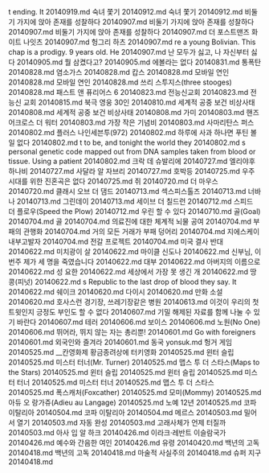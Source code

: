 t ending. It	20140919.md
숙녀 쫓기	20140912.md
숙녀 쫓기	20140912.md
비둘기 가지에 앉아 존재를 성찰하다	20140907.md
비둘기 가지에 앉아 존재를 성찰하다	20140907.md
비둘기 가지에 앉아 존재를 성찰하다	20140907.md
더 포스트맨즈 화이트 나잇츠	20140907.md
헝그리 하츠	20140907.md
re a young Bolivian. This chap is a prodigy. 9 years old. He	20140907.md
난 모두가 싫고, 나 자신부터 싫다	20140905.md
뭘 삼켰다고?	20140905.md
에볼라는 없다	20140831.md
통폭탄	20140828.md
염소가스	20140828.md
캅스	20140828.md
모바일 연인	20140828.md
모바일 연인	20140828.md
쓰리 스투지스(three stooges)	20140828.md
패스트 앤 퓨리어스 6	20140823.md
전능신교회	20140823.md
전능신 교회	20140815.md
북극 영웅 30인	20140810.md
세계적 공중 보건 비상사태	20140808.md
세계적 공중 보건 비상사태	20140808.md
가미	20140803.md
핸즈 어크로스 더 워터	20140803.md
가장 작은 기념비	20140803.md
사마리탄스 퍼스	20140802.md
플러스 나인세븐투(972)	20140802.md
하루에 사과 하나면 푸틴 볼 일 없다	20140802.md
t to be, and tonight the world they	20140802.md
s personal genetic code mapped out from DNA samples taken from blood or tissue. Using a patient	20140802.md
크락 데 슈발리에	20140727.md
엘리야후 하나비	20140727.md
사달라 알 자브리	20140727.md
호박등	20140725.md
우주 시대를 위한 진혼곡은 없다	20140725.md
쥐	20140720.md
더 마우스	20140720.md
클래시 오브 더 댐드	20140713.md
섹스피스톨즈	20140713.md
너바나	20140713.md
그린데이	20140713.md
세이브 더 칠드런	20140712.md
스피드 더 플로우(Speed the Plow)	20140712.md
우린 할 수 있다	20140710.md
골(Goal)	20140704.md
골	20140704.md
의료진에 대한 체계적 뇌물 공여	20140704.md
부패의 관행화	20140704.md
거의 모든 거래가 부패 덩어리	20140704.md
지에스케이 내부고발자	20140704.md
전갈 프로젝트	20140704.md
미국 결사 반대	20140622.md
미치광이 살	20140622.md
마이클 신도나	20140622.md
신부님, 이번주 제가 세 명을 죽였습니다	20140622.md
대부	20140622.md
아버지의 이름으로	20140622.md
성 요한	20140622.md
세상에서 가장 못 생긴 개	20140622.md
땅콩(피넛)	20140622.md
s Republic to the last drop of blood they say. It	20140622.md
쉐이크	20140620.md
다이시	20140620.md
만화 소설	20140620.md
호사스런 경기장, 쓰레기장같은 병원	20140613.md
이것이 우리의 첫 트윗인지 긍정도 부인도 할 수 없다	20140607.md
기밀 해제된 자료를 함께 나눌 수 있기 바란다	20140607.md
테러	20140606.md
보이스	20140606.md
노원(No One)	20140606.md
뛰어라, 뛰지 않는 자는 총리뿐!	20140601.md
Go with foreigners	20140601.md
외국인와 즐겨라	20140601.md
동국	yonsuk.md
헝거 게임	20140525.md
__칸영화제 황금종려상에 터키영화 	20140525.md
윈터 슬립	20140525.md
미스터 터너(Mr. Turner)	20140525.md
맵스 투 더 스타스(Maps to the Stars)	20140525.md
윈터 슬립	20140525.md
윈터 슬립	20140525.md
미스터 터너	20140525.md
미스터 터너	20140525.md
맵스 투 더 스타스	20140525.md
폭스캐처(Foxcather)	20140525.md
모미(Mommy)	20140525.md
아듀 오 랑가쥬(Adieu au Langage)	20140525.md
노예 12년	20140525.md
코파 이탈리아	20140504.md
코파 이탈리아	20140504.md
메르스	20140503.md
밀어서 열기	20140503.md
자동 완성	20140503.md
고래사체가 언제 터질까	20140503.md
아사 입 알 하크	20140426.md
이라크·레반트 이슬람국가	20140426.md
예수와 간음한 여인	20140426.md
유령	20140420.md
백년의 고독	20140418.md
백년의 고독	20140418.md
마술적 사실주의	20140418.md
슈퍼 지구	20140418.md
